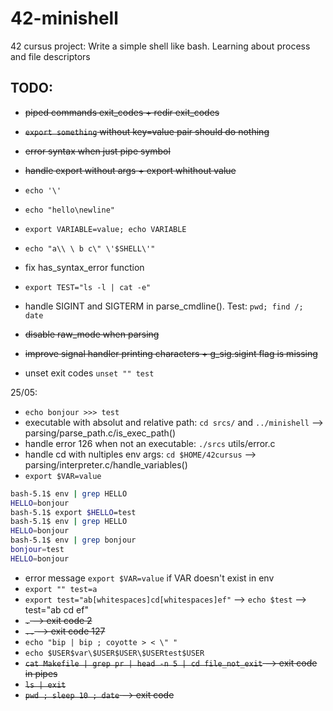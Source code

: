 # 42-minishell

42 cursus project: Write a simple shell like bash. Learning about process and file descriptors

## TODO:

- ~~piped commands exit_codes + redir exit_codes~~
- ~~`export something` without key=value pair should do nothing~~
- ~~error syntax when just pipe symbol~~
- ~~handle export without args + export whithout value~~
- `echo '\'`
- `echo "hello\newline"`
- `export VARIABLE=value; echo VARIABLE`
- `echo "a\\ \ b c\" \'$SHELL\'"`
- fix has_syntax_error function
- `export TEST="ls -l | cat -e"`

- handle SIGINT and SIGTERM in parse_cmdline(). Test: `pwd; find /; date`
- ~~disable raw_mode when parsing~~
- ~~improve signal handler printing characters + g_sig.sigint flag is missing~~
- unset exit codes `unset "" test`

25/05:

- `echo bonjour >>> test`
- executable with absolut and relative path: `cd srcs/` and `../minishell` --> parsing/parse_path.c/is_exec_path()
- handle error 126 when not an executable: `./srcs` utils/error.c
- handle cd with nultiples env args: `cd $HOME/42cursus` --> parsing/interpreter.c/handle_variables()
- `export $VAR=value`

```bash
bash-5.1$ env | grep HELLO
HELLO=bonjour
bash-5.1$ export $HELLO=test
bash-5.1$ env | grep HELLO
HELLO=bonjour
bash-5.1$ env | grep bonjour
bonjour=test
HELLO=bonjour
```

- error message `export $VAR=value` if VAR doesn't exist in env
- `export "" test=a`
- `export test="ab[whitespaces]cd[whitespaces]ef"` --> `echo $test` --> test="ab cd ef"
- ~~`.` --> exit code 2~~
- ~~`..` --> exit code 127~~
- `echo "bip | bip ; coyotte > < \" "`
- `echo $USER$var\$USER$USER\$USERtest$USER`
- ~~`cat Makefile | grep pr | head -n 5 | cd file_not_exit` --> exit code in pipes~~
- ~~`ls | exit`~~
- ~~`pwd ; sleep 10 ; date` --> exit code~~

